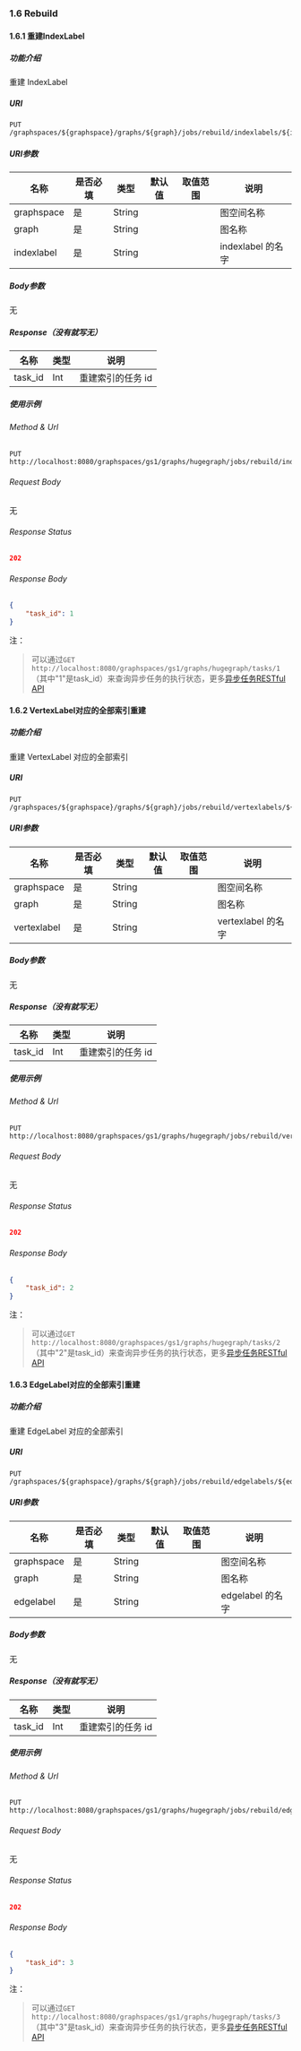 ### 1.6 Rebuild

#### 1.6.1 重建IndexLabel

##### 功能介绍

重建 IndexLabel

##### URI

```
PUT /graphspaces/${graphspace}/graphs/${graph}/jobs/rebuild/indexlabels/${indexlabel}
```


##### URI参数

|  名称   | 是否必填  | 类型  | 默认值 | 取值范围 | 说明  |
|  ----  | ----  | ----  | ----  | ----  | ---- |
| graphspace  | 是 | String  |   |   | 图空间名称  |
| graph  | 是 | String  |   |   | 图名称  |
| indexlabel  | 是 | String  |   |   | indexlabel 的名字  |

##### Body参数

无

##### Response（没有就写无）

|  名称   | 类型 |  说明  |
|  ----  | ---|  ----  |
| task_id  |Int| 重建索引的任务 id |

##### 使用示例


###### Method & Url

```
PUT http://localhost:8080/graphspaces/gs1/graphs/hugegraph/jobs/rebuild/indexlabels/personByCity
```


###### Request Body

无

###### Response Status

```json
202
```


###### Response Body

```json
{
    "task_id": 1
}
```

注：

> 可以通过`GET http://localhost:8080/graphspaces/gs1/graphs/hugegraph/tasks/1`（其中"1"是task_id）来查询异步任务的执行状态，更多[异步任务RESTful API](task.md)

#### 1.6.2 VertexLabel对应的全部索引重建

##### 功能介绍

重建 VertexLabel 对应的全部索引

##### URI

```
PUT /graphspaces/${graphspace}/graphs/${graph}/jobs/rebuild/vertexlabels/${vertexlabel}
```

##### URI参数

|  名称   | 是否必填  | 类型  | 默认值 | 取值范围 | 说明  |
|  ----  | ----  | ----  | ----  | ----  | ---- |
| graphspace  | 是 | String  |   |   | 图空间名称  |
| graph  | 是 | String  |   |   | 图名称  |
| vertexlabel  | 是 | String  |   |   | vertexlabel 的名字  |

##### Body参数

无

##### Response（没有就写无）

|  名称   | 类型 |  说明  |
|  ----  | ---|  ----  |
| task_id  |Int| 重建索引的任务 id |

##### 使用示例

###### Method & Url

```
PUT http://localhost:8080/graphspaces/gs1/graphs/hugegraph/jobs/rebuild/vertexlabel/person
```


###### Request Body

无

###### Response Status

```json
202
```


###### Response Body

```json
{
    "task_id": 2
}
```

注：

> 可以通过`GET http://localhost:8080/graphspaces/gs1/graphs/hugegraph/tasks/2`（其中"2"是task_id）来查询异步任务的执行状态，更多[异步任务RESTful API](task.md)

#### 1.6.3 EdgeLabel对应的全部索引重建

##### 功能介绍

重建 EdgeLabel 对应的全部索引

##### URI

```
PUT /graphspaces/${graphspace}/graphs/${graph}/jobs/rebuild/edgelabels/${edgelabel}
```

##### URI参数

|  名称   | 是否必填  | 类型  | 默认值 | 取值范围 | 说明  |
|  ----  | ----  | ----  | ----  | ----  | ---- |
| graphspace  | 是 | String  |   |   | 图空间名称  |
| graph  | 是 | String  |   |   | 图名称  |
| edgelabel  | 是 | String  |   |   | edgelabel 的名字  |

##### Body参数

无

##### Response（没有就写无）

|  名称   | 类型 |  说明  |
|  ----  | ---|  ----  |
| task_id  |Int| 重建索引的任务 id |

##### 使用示例

###### Method & Url

```
PUT http://localhost:8080/graphspaces/gs1/graphs/hugegraph/jobs/rebuild/edgelabels/created
```


###### Request Body

无

###### Response Status

```json
202
```


###### Response Body

```json
{
    "task_id": 3
}
```

注：

> 可以通过`GET http://localhost:8080/graphspaces/gs1/graphs/hugegraph/tasks/3`（其中"3"是task_id）来查询异步任务的执行状态，更多[异步任务RESTful API](task.md)
